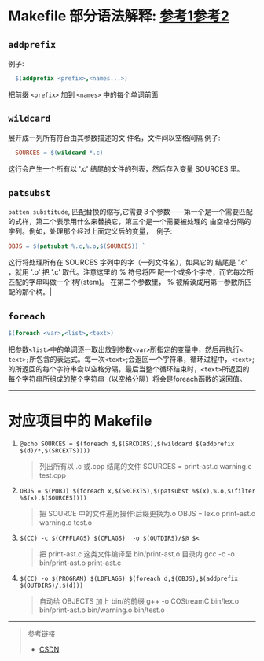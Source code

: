 #  Makefile 部分语法解释: [参考1](https://www.cnblogs.com/wang_yb/p/3990952.html)[参考2](http://www.vimlinux.com/lipeng/2013/08/01/Makefile/)

## `addprefix`
  例子: 
  ```makefile
    $(addprefix <prefix>,<names...>)
  ```
  把前缀 `<prefix>` 加到 `<names>` 中的每个单词前面


## `wildcard` 
  展开成一列所有符合由其参数描述的文 件名，文件间以空格间隔
  例子: 
  ```makefile
    SOURCES = $(wildcard *.c)
  ```  
  这行会产生一个所有以 '.c' 结尾的文件的列表，然后存入变量 SOURCES 里。

## `patsubst`
  `patten substitude`, 匹配替换的缩写,它需要３个参数——第一个是一个需要匹配的式样，第二个表示用什么来替换它，第三个是一个需要被处理的 由空格分隔的字列。例如，处理那个经过上面定义后的变量， 
  例子: 
  ```makefile
  OBJS = $(patsubst %.c,%.o,$(SOURCES)) `
  ```
  这行将处理所有在 SOURCES 字列中的字（一列文件名），如果它的 结尾是 '.c' ，就用 '.o' 把 '.c' 取代。注意这里的 % 符号将匹 配一个或多个字符，而它每次所匹配的字串叫做一个‘柄’(stem)。 在第二个参数里， % 被解读成用第一参数所匹配的那个柄。| 

## `foreach`
   ```makefile
   $(foreach <var>,<list>,<text>)
   ```
   把参数`<list>`中的单词逐一取出放到参数`<var>`所指定的变量中，然后再执行`< text>;`所包含的表达式。每一次`<text>`;会返回一个字符串，循环过程中，`<text>`;的所返回的每个字符串会以空格分隔，最后当整个循环结束时，`<text>`所返回的每个字符串所组成的整个字符串（以空格分隔）将会是foreach函数的返回值。

---

# 对应项目中的 Makefile
1. `@echo SOURCES = $(foreach d,$(SRCDIRS),$(wildcard $(addprefix $(d)/*,$(SRCEXTS))))`
    >列出所有以 .c 或.cpp 结尾的文件
    >SOURCES	= print-ast.c warning.c test.cpp

1. `OBJS = $(POBJ) $(foreach x,$(SRCEXTS),$(patsubst %$(x),%.o,$(filter %$(x),$(SOURCES))))`
    >把 SOURCE 中的文件遍历操作:后缀更换为.o
    >OBJS	= lex.o print-ast.o warning.o test.o

1. `$(CC) -c $(CPPFLAGS) $(CFLAGS)  -o $(OUTDIRS)/$@ $<`
    >把 print-ast.c 这类文件编译至 bin/print-ast.o 目录内
    >gcc -c    -o bin/print-ast.o print-ast.c
    
1. `$(CC) -o $(PROGRAM) $(LDFLAGS) $(foreach d,$(OBJS),$(addprefix $(OUTDIRS)/,$(d)))`
    >自动给 OBJECTS 加上 bin/的前缀
    >g++ -o COStreamC  bin/lex.o bin/print-ast.o bin/warning.o bin/test.o

---
>参考链接
>- [CSDN](//blog.csdn.net/occupy8/article/details/8597165?utm_source=copy )